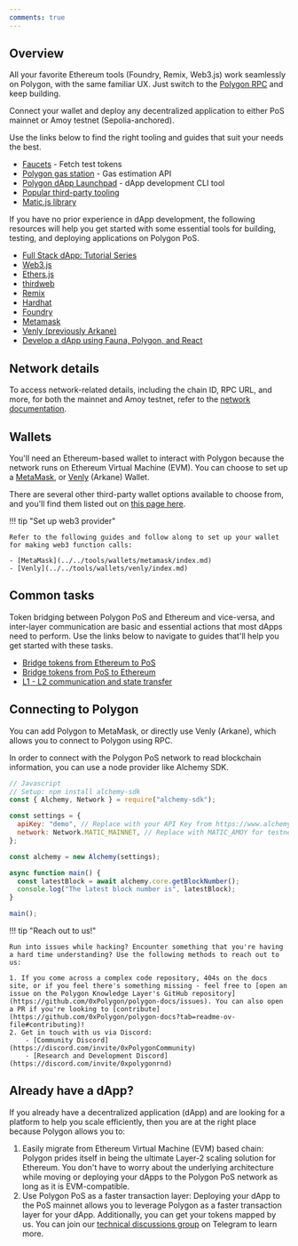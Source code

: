 ```yaml
---
comments: true
---
```


## Overview

All your favorite Ethereum tools (Foundry, Remix, Web3.js) work seamlessly on Polygon, with the same familiar UX. Just switch to the [Polygon RPC](https://polygon-rpc.com/) and keep building.

Connect your wallet and deploy any decentralized application to either PoS mainnet or Amoy testnet (Sepolia-anchored).

Use the links below to find the right tooling and guides that suit your needs the best.

- [Faucets](../../tools/gas/matic-faucet.md) - Fetch test tokens
- [Polygon gas station](../../tools/gas/polygon-gas-station.md) - Gas estimation API
- [Polygon dApp Launchpad](../../tools/dApp-development/launchpad/intro.md) - dApp development CLI tool
- [Popular third-party tooling](../../tools/dApp-development/third-party-tutorials.md)
- [Matic.js library](../../tools/matic-js/installation.md)

If you have no prior experience in dApp development, the following resources will help you get started with some essential tools for building, testing, and deploying applications on Polygon PoS.

- [Full Stack dApp: Tutorial Series](https://kauri.io/full-stack-dapp-tutorial-series/5b8e401ee727370001c942e3/c)
- [Web3.js](https://www.dappuniversity.com/articles/web3-js-intro)
- [Ethers.js](https://docs.ethers.io/v5/)
- [thirdweb](https://portal.thirdweb.com)
- [Remix](https://remix.ethereum.org/)
- [Hardhat](https://hardhat.org/hardhat-runner/docs/getting-started)
- [Foundry](https://github.com/foundry-rs/foundry/blob/master/README.md)
- [Metamask](https://support.metamask.io/getting-started/)
- [Venly (previously Arkane)](https://docs.venly.io/docs/getting-started-with-venly)
- [Develop a dApp using Fauna, Polygon, and React](https://github.com/hello-ashleyintech/polygon-fauna-app)


## Network details

To access network-related details, including the chain ID, RPC URL, and more, for both the mainnet and Amoy testnet, refer to the [network documentation](../reference/rpc-endpoints.md).

## Wallets

You'll need an Ethereum-based wallet to interact with Polygon because the network runs on Ethereum Virtual Machine (EVM). You can choose to set up a [MetaMask](https://support.metamask.io/getting-started/getting-started-with-metamask/), or [Venly](../../tools/wallets/venly/create-wallet.md) (Arkane) Wallet. 

There are several other third-party wallet options available to choose from, and you'll find them listed out on [this page here](../../tools/wallets/getting-started.md).

!!! tip "Set up web3 provider"

    Refer to the following guides and follow along to set up your wallet for making web3 function calls:
    
    - [MetaMask](../../tools/wallets/metamask/index.md)
    - [Venly](../../tools/wallets/venly/index.md)

## Common tasks

Token bridging between Polygon PoS and Ethereum and vice-versa, and inter-layer communication are basic and essential actions that most dApps need to perform. Use the links below to navigate to guides that'll help you get started with these tasks.

* [Bridge tokens from Ethereum to PoS](../how-to/bridging/ethereum-polygon/ethereum-to-matic.md)
* [Bridge tokens from PoS to Ethereum](../how-to/bridging/ethereum-polygon/matic-to-ethereum.md)
* [L1 - L2 communication and state transfer](../how-to/bridging/l1-l2-communication/state-transfer.md)

## Connecting to Polygon

You can add Polygon to MetaMask, or directly use Venly (Arkane), which allows you to connect to Polygon using RPC.

In order to connect with the Polygon PoS network to read blockchain information, you can use a node provider like Alchemy SDK.

```js
// Javascript
// Setup: npm install alchemy-sdk
const { Alchemy, Network } = require("alchemy-sdk");

const settings = {
  apiKey: "demo", // Replace with your API Key from https://www.alchemy.com
  network: Network.MATIC_MAINNET, // Replace with MATIC_AMOY for testnet config
};

const alchemy = new Alchemy(settings);

async function main() {
  const latestBlock = await alchemy.core.getBlockNumber();
  console.log("The latest block number is", latestBlock);
}

main();
```

!!! tip "Reach out to us!"

    Run into issues while hacking? Encounter something that you're having a hard time understanding? Use the following methods to reach out to us:

    1. If you come across a complex code repository, 404s on the docs site, or if you feel there's something missing - feel free to [open an issue on the Polygon Knowledge Layer's GitHub repository](https://github.com/0xPolygon/polygon-docs/issues). You can also open a PR if you're looking to [contribute](https://github.com/0xPolygon/polygon-docs?tab=readme-ov-file#contributing)!
    2. Get in touch with us via Discord:
        - [Community Discord](https://discord.com/invite/0xPolygonCommunity)
        - [Research and Development Discord](https://discord.com/invite/0xpolygonrnd)

## Already have a dApp?

If you already have a decentralized application (dApp) and are looking for a platform to help you scale efficiently, then you are at the right place because Polygon allows you to:

1. Easily migrate from Ethereum Virtual Machine (EVM) based chain: Polygon prides itself in being the ultimate Layer-2 scaling solution for Ethereum. You don't have to worry about the underlying architecture while moving or deploying your dApps to the Polygon PoS network as long as it is EVM-compatible.
2. Use Polygon PoS as a faster transaction layer: Deploying your dApp to the PoS mainnet allows you to leverage Polygon as a faster transaction layer for your dApp. Additionally, you can get your tokens mapped by us. You can join our [technical discussions group](http://bit.ly/matic-technical-group) on Telegram to learn more.